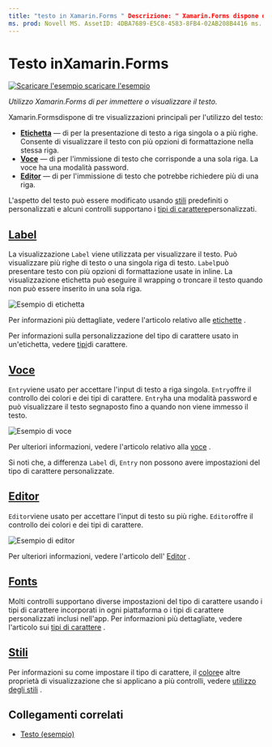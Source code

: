 ```yaml
---
title: "testo in Xamarin.Forms " Descrizione: " Xamarin.Forms dispone di tre visualizzazioni principali per l'utilizzo del testo e in questo articolo viene illustrato come utilizzarle per inserire e visualizzare il testo nelle Xamarin.Forms applicazioni".
ms. prod: Novell MS. AssetID: 4DBA7689-E5C8-4583-8FB4-02AB208B4416 ms. Technology: Novell-Forms Author: davidbritch ms. Author: dabritch ms. Date: 10/26/2018 no-loc: [ Xamarin.Forms , Xamarin.Essentials ]
---
```


# <a name="text-in-xamarinforms"></a>Testo inXamarin.Forms

[![Scaricare ](~/media/shared/download.png) l'esempio scaricare l'esempio](https://docs.microsoft.com/samples/xamarin/xamarin-forms-samples/userinterface-text)

_Utilizzo Xamarin.Forms di per immettere o visualizzare il testo._

Xamarin.Formsdispone di tre visualizzazioni principali per l'utilizzo del testo:

- **[Etichetta](#label)** &mdash; di per la presentazione di testo a riga singola o a più righe. Consente di visualizzare il testo con più opzioni di formattazione nella stessa riga.
- **[Voce](#entry)** &mdash; di per l'immissione di testo che corrisponde a una sola riga. La voce ha una modalità password.
- **[Editor](#editor)** &mdash; di per l'immissione di testo che potrebbe richiedere più di una riga.

L'aspetto del testo può essere modificato usando [stili](#styles) predefiniti o personalizzati e alcuni controlli supportano i [tipi di carattere](#fonts)personalizzati.

## <a name="label"></a>[Label](label.md)

La visualizzazione `Label` viene utilizzata per visualizzare il testo. Può visualizzare più righe di testo o una singola riga di testo. `Label`può presentare testo con più opzioni di formattazione usate in inline. La visualizzazione etichetta può eseguire il wrapping o troncare il testo quando non può essere inserito in una sola riga.

![Esempio di etichetta](images/label.png)

Per informazioni più dettagliate, vedere l'articolo relativo alle [etichette](label.md) .

Per informazioni sulla personalizzazione del tipo di carattere usato in un'etichetta, vedere [tipi](fonts.md)di carattere.

## <a name="entry"></a>[Voce](entry.md)

`Entry`viene usato per accettare l'input di testo a riga singola. `Entry`offre il controllo dei colori e dei tipi di carattere. `Entry`ha una modalità password e può visualizzare il testo segnaposto fino a quando non viene immesso il testo.

![Esempio di voce](images/entry.png)

Per ulteriori informazioni, vedere l'articolo relativo alla [voce](entry.md) .

Si noti che, a differenza `Label` di, `Entry` non possono avere impostazioni del tipo di carattere personalizzate.

## <a name="editor"></a>[Editor](editor.md)

`Editor`viene usato per accettare l'input di testo su più righe. `Editor`offre il controllo dei colori e dei tipi di carattere.

![Esempio di editor](images/editor.png)

Per ulteriori informazioni, vedere l'articolo dell' [Editor](editor.md) .

## <a name="fonts"></a>[Fonts](fonts.md)

Molti controlli supportano diverse impostazioni del tipo di carattere usando i tipi di carattere incorporati in ogni piattaforma o i tipi di carattere personalizzati inclusi nell'app. Per informazioni più dettagliate, vedere l'articolo sui [tipi di carattere](fonts.md) .

## <a name="styles"></a>[Stili](styles.md)

Per informazioni su come impostare il tipo di carattere, il [colore](~/xamarin-forms/user-interface/colors.md)e altre proprietà di visualizzazione che si applicano a più controlli, vedere [utilizzo degli stili](~/xamarin-forms/user-interface/styles/index.md) .

## <a name="related-links"></a>Collegamenti correlati

- [Testo (esempio)](https://docs.microsoft.com/samples/xamarin/xamarin-forms-samples/userinterface-text)
